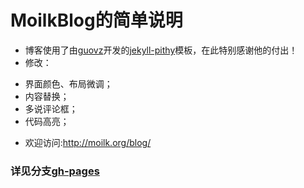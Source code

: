 # MoilkBlog的简单说明
* 博客使用了由[guovz](https://github.com/guovz/)开发的[jekyll-pithy](https://github.com/guovz/jekyll-pithy)模板，在此特别感谢他的付出！
* 修改：
 - 界面颜色、布局微调；
 - 内容替换；
 - 多说评论框；
 - 代码高亮；
* 欢迎访问:http://moilk.org/blog/

### 详见分支[gh-pages](https://github.com/MoilkNepho/blog/tree/gh-pages)
